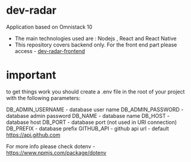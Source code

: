 # dev-radar
Application based on Omnistack 10 

- The main technologies used are : Nodejs , React and React Native
- This repository covers backend only. For the front end part please access - [dev-radar-frontend](https://github.com/mgiatti/dev-radar-frontend)

# important
to get things work you should create a .env file in the root of your project with the following parameters:

DB_ADMIN_USERNAME - database user name
DB_ADMIN_PASSWORD - database admin password
DB_NAME - database name
DB_HOST - database host
DB_PORT - database port (not used in URI connection)
DB_PREFIX - database prefix
GITHUB_API - github api url - default https://api.github.com

For more info please check dotenv - https://www.npmjs.com/package/dotenv